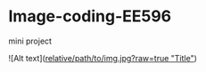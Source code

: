 # Image-coding-EE596
mini project

![Alt text]([relative/path/to/img.jpg?raw=true "Title"](https://drive.google.com/file/d/1MlbdllKASYXW_CPGo1otnhiXCVR2fFQ3/view?usp=sharing))
